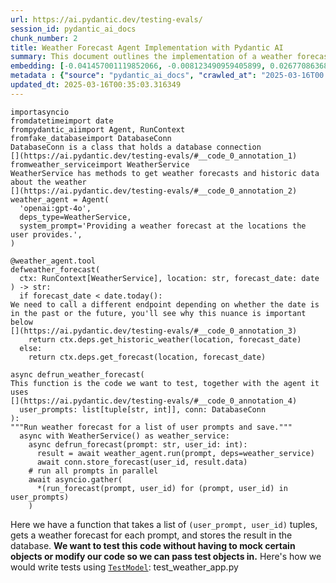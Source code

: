 ```yaml
---
url: https://ai.pydantic.dev/testing-evals/
session_id: pydantic_ai_docs
chunk_number: 2
title: Weather Forecast Agent Implementation with Pydantic AI
summary: This document outlines the implementation of a weather forecast agent using Pydantic AI. It imports necessary classes, establishes a database connection, and defines a weather agent that can provide forecasts and historical data. The 'weather_forecast' function determines whether to fetch historic or future weather data based on the input date.
embedding: [-0.041457001119852066, -0.008123490959405899, 0.02677086368203163, -0.05193358287215233, 0.009169966913759708, -0.0007331243250519037, 0.04708550125360489, 0.015915893018245697, 0.02289239875972271, 0.00867924652993679, 0.022289345040917397, 0.0031689892057329416, -0.0029310192912817, -0.07785307615995407, -0.03587579354643822, 0.0036804024130105972, -0.004936764948070049, 0.03883194178342819, -0.04105496406555176, -0.00028249676688574255, 0.016980106011033058, -0.005460002925246954, 0.006249293684959412, -0.031997330486774445, 0.008608299307525158, 0.0028172077145427465, -0.030885819345712662, 0.07979230582714081, 0.016495298594236374, -0.021390676498413086, 0.026416126638650894, -0.011239269748330116, -0.020823096856474876, -0.0069173830561339855, 0.03710555285215378, -0.0020545218139886856, 0.0067400140687823296, 0.03405480831861496, -0.006982418242841959, 0.026250582188367844, 0.002265886403620243, -0.07392731308937073, 0.015159119851887226, -0.011747726239264011, -0.022230222821235657, 0.042426615953445435, 0.00539792375639081, 0.0558120459318161, 0.044744234532117844, -0.025612054392695427, -0.022537661716341972, 0.01765410788357258, -0.011836410500109196, -0.021402500569820404, 0.007798314560204744, -0.025399211794137955, -0.022478539496660233, 0.021556220948696136, 0.0003624974633567035, -0.012723254971206188, 0.02684181183576584, -0.012841500341892242, -0.018079793080687523, 0.0341494046151638, -0.013539151288568974, -0.014331398531794548, 0.04353812709450722, 0.04013264551758766, -0.020279165357351303, -0.0063734520226716995, 0.028047919273376465, 0.044957078993320465, 0.039044782519340515, -0.035426460206508636, -0.007940209470689297, -0.018079793080687523, 0.048575401306152344, 0.012959746643900871, 0.01262865774333477, -0.04368002340197563, -0.021745413541793823, 0.025753948837518692, -0.04720374941825867, 0.04058197885751724, 0.008738369680941105, -0.05462959036231041, -0.07572465389966965, 0.010553442873060703, -0.009394633583724499, -0.04311244189739227, 0.028710095211863518, 0.052406568080186844, 0.0020648683421313763, 0.04736929386854172, 0.06579200178384781, 0.03561565279960632, -0.023128891363739967, -0.037744078785181046, 0.005637371446937323, -0.0055930293165147305, 0.03268315643072128, -0.026534371078014374, -0.06522441655397415, 0.012474938295781612, 0.036112286150455475, 0.02006632275879383, 0.023247135803103447, 0.008017069660127163, -0.045028023421764374, 0.020042674615979195, -0.06333248317241669, 0.005551643203943968, 0.001131465076468885, 0.0023057942744344473, -0.03225747123360634, 0.01452059205621481, -0.0014980272389948368, -0.06669066846370697, 0.020645728334784508, -0.03280140087008476, -0.017736880108714104, 0.010246003977954388, 0.016034139320254326, 0.005900468677282333, 0.008927562274038792, 0.003689270932227373, -0.022395767271518707, -0.05609583854675293, -0.010198705829679966, -0.0018180301412940025, 0.03206827864050865, -0.0013472638092935085, 0.03360547497868538, 0.013243536464869976, -0.03559200465679169, 0.008667421527206898, -0.05051463097333908, 0.01206699013710022, -0.009353247471153736, 0.05775127932429314, -0.0010767764179036021, -0.004120868165045977, 0.008413192816078663, 0.004165210761129856, -0.032328419387340546, -0.015265541151165962, -0.04436584934592247, 0.03083852119743824, -0.015714874491095543, 0.018966635689139366, 0.03138245269656181, 0.006379364524036646, -0.021568045020103455, 0.013267185539007187, 0.012132025323808193, 0.005971415899693966, 0.00639710109680891, 0.02159169502556324, -0.004271631594747305, -0.0691501796245575, -0.037862326949834824, -0.011316129006445408, -0.0275749359279871, -0.017784178256988525, -0.01596319116652012, -0.019368672743439674, -0.030885819345712662, -0.014307749457657337, -0.0694812685251236, -0.03358182683587074, -0.017334843054413795, -0.009164053946733475, -0.005474783480167389, 0.01431957446038723, 0.030531082302331924, -0.01130430493503809, 0.012474938295781612, -0.020988641306757927, -0.010044986382126808, -0.06011619791388512, -0.030696626752614975, 0.005489564035087824, -0.010854970663785934, -0.009731634519994259, -0.03942317143082619, -0.004880597814917564, 0.03426765277981758, 0.029845256358385086, -0.027882374823093414, 0.022573135793209076, 0.023944787681102753, 0.019829832017421722, 0.044507741928100586, 0.0033345334231853485, -0.03270680457353592, -0.04706185311079025, 0.0334872268140316, 0.02254948578774929, 0.04576114937663078, 0.03176083788275719, 0.0004264241433702409, 0.033061541616916656, 0.0101218456402421, -0.026676267385482788, 0.05108221247792244, -0.051555197685956955, -0.00868515856564045, -0.0008247648947872221, -0.06342708319425583, 0.019888954237103462, 0.04119686037302017, -0.038879238069057465, 0.02249036356806755, -0.009719809517264366, -0.016258805990219116, -0.011197883635759354, -0.07312323898077011, -0.007957946509122849, -0.03254126012325287, 0.05543366074562073, -0.007142050191760063, 0.026865459978580475, 0.021225132048130035, -0.04382191598415375, -0.0049811070784926414, -0.010529793798923492, 0.014828030951321125, -0.03618323430418968, 0.007325331214815378, 0.01440234575420618, -0.010246003977954388, -0.030294589698314667, -0.017997020855545998, 0.003751350101083517, 0.04391651228070259, -0.032896000891923904, 0.019155830144882202, -0.03485887870192528, -0.019995374605059624, -0.005850214045494795, -0.008549176156520844, 0.0376494824886322, 0.00039686268428340554, -0.006657242309302092, 0.03072027489542961, 0.03828801214694977, 0.003426173934713006, -0.037176501005887985, 0.0691501796245575, 0.04046373441815376, 0.05396741256117821, -0.05306874215602875, -0.0030226598028093576, -0.029443219304084778, -0.02892293781042099, -0.011818674392998219, -0.006261118687689304, 0.022194748744368553, -0.02525731548666954, 0.008531439118087292, -0.03623053431510925, 0.003041874850168824, -0.03254126012325287, 0.05325793847441673, 0.02497352659702301, -0.034764282405376434, 0.04266310855746269, -0.04602129012346268, -0.0033345334231853485, -0.021000465378165245, 0.026179634034633636, 0.04840985685586929, 0.01838723197579384, -0.039375871419906616, -0.029017534106969833, 0.008448666892945766, -0.00503136171028018, 0.0275749359279871, 0.006379364524036646, 0.004035139922052622, -0.016980106011033058, -0.03495347872376442, -0.007082927040755749, 0.0034646037966012955, 0.02513907104730606, 0.021579870954155922, -0.029466869309544563, -0.00870880763977766, -0.015099996700882912, 0.016022315248847008, -0.029183078557252884, -0.0036419725511223078, 0.00556938024237752, -0.014733434654772282, 0.02361369878053665, -0.021296080201864243, 0.004144517704844475, 0.006657242309302092, 0.005019536707550287, -0.012226622551679611, 0.01397666148841381, -0.006184258498251438, -0.008413192816078663, -0.00016942415095400065, -0.0049042473547160625, 0.005510257091373205, 0.025068122893571854, -0.012451289221644402, 0.00941237062215805, -0.012522237375378609, -0.039943452924489975, 0.08532621711492538, 0.007455401588231325, -0.007549998350441456, 0.031216908246278763, -0.011008690111339092, 0.02361369878053665, -0.027196548879146576, 0.025493808090686798, -0.012900623492896557, -0.07052183151245117, -0.0030714361928403378, 0.026085037738084793, 0.010535706765949726, -0.018741969019174576, -0.013633747585117817, 0.008921650238335133, -0.016530770808458328, -0.022005554288625717, 0.013858415186405182, -0.03720014914870262, -0.022916048765182495, -0.011008690111339092, 0.02379106730222702, 0.035662952810525894, 0.015750348567962646, -0.0008949734037742019, -0.03559200465679169, 0.011398901231586933, 0.05812966823577881, -0.04838620871305466, 0.012675956822931767, -0.03866639733314514, -0.03833530843257904, 0.009294125251471996, 0.023270785808563232, 0.052453864365816116, -0.00015353485650848597, 0.030247291550040245, 0.0379805713891983, 0.01434322353452444, 0.025328263640403748, 0.020763972774147987, 0.022963346913456917, -0.023885663598775864, -0.024547841399908066, -0.03466968610882759, 0.05609583854675293, -0.029845256358385086, 0.02136702835559845, -0.010074547491967678, -0.0016480516642332077, -0.0003227742563467473, -0.0014692049007862806, -0.007768752984702587, 0.006308416835963726, -0.012888799421489239, 0.02018456906080246, -0.050372738391160965, 0.0016347490018233657, -0.001918539172038436, -0.005442265886813402, -0.0347406342625618, 0.00043307547457516193, -0.013964836485683918, -0.013586449436843395, -0.0015711919404566288, 0.018682846799492836, 0.04105496406555176, 0.05500797554850578, 0.04228471964597702, -0.0209058690816164, -0.0037956922315061092, -0.01293609756976366, 0.027433039620518684, 0.03821706399321556, -0.026534371078014374, -0.006213820073753595, -0.0033759193029254675, -0.03637242689728737, 0.08802221715450287, -0.10206983238458633, -0.016566244885325432, -0.024949876591563225, -0.005173256620764732, 0.027243847027420998, -0.006621768232434988, 0.042261071503162384, 0.05756208673119545, 0.01167086698114872, -0.02340085618197918, -0.012191148474812508, -0.040558330714702606, 0.04025089368224144, 0.005288546439260244, 0.02733844332396984, 0.017169298604130745, 0.004310061689466238, 0.0013147462159395218, -0.038808293640613556, 0.028260761871933937, -0.037247445434331894, 0.02599044144153595, -0.00016951652651187032, -0.008028893731534481, -0.009820318780839443, -0.007620946038514376, 0.01765410788357258, 0.01573852449655533, 0.05666341632604599, -0.05812966823577881, -0.06877179443836212, 0.027598584070801735, -0.013148940168321133, -0.033747367560863495, 0.02908848226070404, 0.05013624578714371, -0.024878930300474167, 0.029230376705527306, -0.045571956783533096, -0.03935222327709198, -0.03478793427348137, 0.003984885755926371, 0.04734564200043678, -0.0009962214389815927, 0.0014418604550883174, 0.02068120241165161, 0.022573135793209076, 0.011765463277697563, 0.002128425519913435, 0.023412680253386497, -0.040794823318719864, 0.004800782073289156, 0.06792042404413223, -0.005587116815149784, -0.01169451605528593, -0.007934297434985638, -0.014650662429630756, -0.00452290428802371, -0.0010730811627581716, 0.012439465150237083, -0.021556220948696136, -0.03265950828790665, -0.016613543033599854, -0.003831166075542569, -0.019262250512838364, 0.03291964903473854, -0.007136137690395117, 0.06475143134593964, 0.025162719190120697, 0.017287544906139374, 0.02340085618197918, -0.03781502693891525, -0.007425840012729168, -0.00512891449034214, 0.04003804922103882, 0.044673286378383636, 0.043940164148807526, -0.00479486957192421, 0.004978151060640812, 0.03483523055911064, 0.0061369603499770164, 0.04155159741640091, 0.013042518869042397, -0.0389028899371624, -0.02965606190264225, 0.0008454579510726035, 0.04235566779971123, -0.020279165357351303, -0.02745668962597847, 0.04604493826627731, -0.012522237375378609, 0.026652617380023003, 0.0328250527381897, -0.036396075040102005, 0.03393656387925148, 0.011576269753277302, -0.021177833899855614, -0.01731119491159916, 0.02069302648305893, 0.01861189864575863, 0.03682176023721695, 0.002913282485678792, -0.011458024382591248, 0.03552105650305748, 0.006045319605618715, 0.012463114224374294, 0.038879238069057465, 0.038477204740047455, -0.007680068723857403, -0.02006632275879383, 0.00040203594835475087, -0.006669066846370697, 0.0641365572810173, -0.011150584556162357, -0.001968793570995331, -0.013089817017316818, -0.011960568837821484, 0.038193412125110626, 0.021177833899855614, -0.04396381229162216, 0.027551285922527313, -0.02293969690799713, 0.012143850326538086, -0.011097374372184277, -0.0167436134070158, 0.004984063096344471, 0.0401562936604023, -0.0037070077378302813, 0.018741969019174576, -0.04058197885751724, 0.0004345535417087376, -0.04720374941825867, 0.027669532224535942, 0.000736080517526716, -0.0006189431878738105, 0.00014808446576353163, -0.02447689324617386, 0.024287700653076172, -0.006207908038049936, -0.009944477118551731, 0.02368464693427086, 0.0263215284794569, 0.009347335435450077, -0.027362093329429626, 0.02452419139444828, 0.0003107649099547416, -0.0032694980036467314, -0.005983240902423859, -0.0234481543302536, 0.015111821703612804, 0.0016510079149156809, -0.02124878205358982, -0.031547997146844864, -0.011422550305724144, 0.033794667571783066, 0.007218909915536642, 0.02126060612499714, -0.010417460463941097, -0.007845613174140453, 0.053636323660612106, -0.025966791436076164, 0.0019865306094288826, -0.017263896763324738, 0.042095527052879333, 0.0035355512518435717, -0.001834288937970996, -0.03623053431510925, 0.023199837654829025, -0.0325649119913578, -0.005950722843408585, 0.002913282485678792, 0.023211663588881493, 0.0010819496819749475, 0.010364250279963017, 0.05051463097333908, 0.04521721974015236, -0.01491080317646265, -0.02655802108347416, 0.04003804922103882, -0.012321218848228455, 0.00385481514967978, -0.06323789060115814, -0.009323686361312866, 0.023353558033704758, -0.03325073793530464, 0.014993575401604176, -0.049805156886577606, -0.035828497260808945, 0.032210174947977066, 0.011523059569299221, -0.014461468905210495, 0.008235824294388294, 0.03027094155550003, -0.013397255912423134, 0.016838211566209793, 0.000952618254814297, -0.005805871915072203, 0.0010745592880994081, -0.026747213676571846, 0.001834288937970996, -0.014946277253329754, -0.015572980046272278, 0.003668577875941992, -0.009110843762755394, 0.01815073937177658, 0.0055930293165147305, 0.021106885746121407, -0.04044008627533913, 0.029277674853801727, 0.007325331214815378, -0.0015179812908172607, -0.022395767271518707, 0.001985052367672324, 0.016329754143953323, -0.00010974694305332378, 0.023211663588881493, 0.03589944541454315, -0.05992700532078743, -0.0484808050096035, -0.013964836485683918, -0.03951776772737503, -0.016246981918811798, -0.021106885746121407, -0.006048276089131832, 0.017902424558997154, -0.020314639434218407, 0.01203151699155569, 0.05254846066236496, -0.019664287567138672, -0.01876561902463436, 0.008933475241065025, 0.02301064506173134, 0.0017367361579090357, 0.009311861358582973, -0.03400751203298569, -0.02256130985915661, 0.011759551241993904, -0.027314795181155205, 0.037625834345817566, -0.046092238277196884, -0.003627191763371229, 0.013196238316595554, 0.013515502214431763, -0.029632413759827614, -0.010423372499644756, 0.011795025318861008, 0.009323686361312866, -0.02537556178867817, -0.04436584934592247, -0.0026043651159852743, 0.02340085618197918, -0.001834288937970996, 0.017323018983006477, 0.004777132999151945, 0.010577092878520489, -0.026416126638650894, 0.0073312437161803246, 0.03161894530057907, -0.0017677756259217858, -0.024878930300474167, -0.04017994552850723, 0.017713230103254318, 0.0436563715338707, 0.009932652115821838, -0.004386921413242817, -0.004617501050233841, -0.01077219843864441, -0.006403013598173857, 0.03987250477075577, -0.037625834345817566, -0.0167436134070158, -0.005989152938127518, -0.012143850326538086, 0.009087194688618183, 0.022360293194651604, -0.006988330744206905, 0.028899289667606354, 0.039210326969623566, -0.004310061689466238, -0.05756208673119545, -0.00794612243771553, 0.014224977232515812, 0.022088326513767242, 0.0030803047120571136, 0.017110176384449005, 0.0162824559956789, -0.04895378649234772, -0.0443185493350029, 0.031216908246278763, -0.028710095211863518, -0.0011809805873781443, -0.04573750123381615, 0.01990077830851078, 0.04143334925174713, -0.013172589242458344, 0.01152897160500288, 0.012415816076099873, -0.030081747099757195, 0.033960212022066116, -0.010169143788516521, -0.01167086698114872, 0.0018372450722381473, 0.04734564200043678, -0.008164877071976662, 0.037342045456171036, -0.009294125251471996, 0.025777598842978477, 0.016093261539936066, -0.030483784154057503, -0.014201328158378601, 0.00953061692416668, 0.03005809895694256, 0.0002921042323578149, -0.015821296721696854, -0.008265385404229164, 0.003476428333669901, 0.020763972774147987, 0.020894043147563934, -0.04308879375457764, -0.027078302577137947, 0.01521824300289154, -0.0350717231631279, 0.0008757584146223962, -0.04779497906565666, -0.019144006073474884, 0.002753650536760688, 0.00656855758279562, -0.010689426213502884, -0.022785978391766548, -0.04126780480146408, 0.01927407644689083, -0.003644928801804781, 0.005081615876406431, -0.00763868261128664, -0.06229192018508911, -0.0006000977591611445, 0.027149250730872154, 0.007786490023136139, -0.034244000911712646, 0.0010183925041928887, -0.03488253057003021, 0.0395650640130043, -0.011913270689547062, -0.013870240189135075, -0.02587219513952732, -0.02396843582391739, 0.019238602370023727, -0.00989717897027731, -0.00646804878488183, -0.0025999308563768864, -0.0048658172599971294, -0.02260860987007618, 0.006225644610822201, 0.003996710292994976, -0.012025604024529457, 0.019309548661112785, 0.05368362367153168, -0.048622697591781616, -0.0019569690339267254, -0.039210326969623566, 0.007218909915536642, -0.019155830144882202, -0.019368672743439674, 0.004573158919811249, 0.0034084368962794542, -0.0005701667978428304, 0.026936408132314682, -0.07411650568246841, 0.044176653027534485, -0.015773998573422432, -0.016649017110466957, 0.014839855954051018, 0.001562323421239853, -0.04528816416859627, -0.01787877455353737, 0.03928127512335777, -0.00955426599830389, -0.008773842826485634, -0.004570202436298132, -0.022596783936023712, -0.01955786533653736, 0.006077837198972702, 0.01611691154539585, 0.010931829921901226, -0.022762328386306763, -0.00015473579696845263, 0.05377821996808052, 0.02830806002020836, 0.021733589470386505, 0.00018531344539951533, 0.021378852427005768, -0.01910853199660778, -0.019238602370023727, 0.02525731548666954, -0.02368464693427086, -0.009518791921436787, 0.022514011710882187, -0.035402812063694, -0.05089301988482475, -0.032328419387340546, -0.03258856013417244, -0.0033581824973225594, 0.02688910998404026, 0.04900108650326729, -0.0068168737925589085, 0.000977006391622126, -0.08594109117984772, -0.024311348795890808, -0.01702740415930748, -0.017240246757864952, -0.023471804335713387, -0.012297569774091244, -0.03899748623371124, -0.00506092282012105, -0.007910648360848427, 0.010760373435914516, 0.016719965264201164, 0.0065508210100233555, -0.05146060138940811, -0.04278135299682617, 0.029845256358385086, -0.014224977232515812, 0.012687780894339085, 0.025517458096146584, 0.03589944541454315, -0.01062439102679491, -0.02114235982298851, -0.0052175987511873245, -0.054818782955408096, 0.028781043365597725, -0.029183078557252884, -0.016034139320254326, -0.011594006791710854, 0.010931829921901226, 0.015998665243387222, -0.021225132048130035, -0.04008534923195839, -0.041291456669569016, 0.010180968791246414, -0.011777288280427456, -0.0628122016787529, 0.05202817916870117, 0.0020057454239577055, 0.05756208673119545, 0.002806861186400056, -0.024595139548182487, 0.016601718962192535, 0.010872706770896912, 0.01437869668006897, 0.0033611387480050325, 0.024571489542722702, 0.0009984384523704648, -0.0060128020122647285, -0.016932807862758636, -0.0350717231631279, -0.011996042914688587, 0.03405480831861496, 0.008070279844105244, 0.0022422370966523886, 0.006982418242841959, 0.017973370850086212, 0.03767313063144684, -0.04488613083958626, 0.0004245765449013561, -0.030081747099757195, 0.04831526055932045, 0.0052796779200434685, -0.0060128020122647285, 0.005214642733335495, -0.03265950828790665, -0.03327438607811928, 0.0159513670951128, 0.01040563639253378, 0.03138245269656181, -0.0062433816492557526, 0.0030064010061323643, -0.013007044792175293, 0.013917538337409496, 0.011800937354564667, -0.01927407644689083, 0.007626858074218035, 0.0057378807105124, -0.0017707317601889372, -0.013456379063427448, -0.00907536968588829, 0.010033161379396915, 0.060967568308115005, 0.006663154345005751, 0.024204928427934647, 0.03679811209440231, -0.026960056275129318, 0.02282145246863365, -0.008726544678211212, -0.02852090261876583, -0.00375726236961782, -0.011741814203560352, -0.0019421882461756468, 0.006527171470224857, 0.001052388222888112, -0.0020308727398514748, -0.026628969237208366, 0.023696471005678177, -0.01758315972983837, 0.007816051132977009, 0.01316076423972845, 0.006403013598173857, 0.023483628407120705, 0.015454734675586224, -0.023921137675642967, 0.019191304221749306, -0.020669376477599144, -0.0010250437771901488, -0.021331554278731346, -0.03545010834932327, 0.0015268496936187148, -0.003213331336155534, 0.02785872481763363, -0.0010834276909008622, -0.041859034448862076, -0.006958769168704748, -0.0009341423283331096, -0.021189657971262932, 0.042308371514081955, -0.013113466091454029, -0.0035414635203778744, 0.004984063096344471, 0.015159119851887226, 0.026699915528297424, 0.0006340934196487069, 0.00989717897027731, -0.012226622551679611, 0.02830806002020836, -0.02176906354725361, -0.027243847027420998, -0.02513907104730606, 0.00922317709773779, 0.003845946630463004, 0.04219012334942818, -0.007437665015459061, 0.00902215950191021, -0.008756105788052082, -0.02277415245771408, 0.03372371941804886, -0.02075214870274067, 0.020763972774147987, -0.012806027196347713, 0.012640482746064663, -0.0034646037966012955, -0.004126780666410923, -0.014414170756936073, -0.0013502199435606599, 0.0076445951126515865, 0.004330754745751619, 0.025801246985793114, -0.052170075476169586, 0.019888954237103462, -0.02908848226070404, -0.009743459522724152, -0.014165854081511497, 0.03138245269656181, -0.027598584070801735, 0.04966326430439949, -0.033676423132419586, -0.0037454378325492144, -0.03589944541454315, -0.030814871191978455, -0.0015844946028664708, 0.03715284913778305, 0.008797491900622845, -0.0015815384685993195, 0.03254126012325287, -0.030696626752614975, -0.012486763298511505, 0.006071925163269043, 0.006426662672311068, -0.02153257094323635, -0.030199993401765823, 0.025943143293261528, 0.026936408132314682, 0.0025511544663459063, 0.016873683780431747, 0.05732559412717819, 0.014780732803046703, -0.007348980288952589, -0.01397666148841381, 0.0010183925041928887, -0.010553442873060703, 0.04611588642001152, 0.04285230115056038, -0.0012393645010888577, 0.043041493743658066, 0.010311039164662361, -0.007000155281275511, 0.0034734723158180714, -0.022194748744368553, 0.00798159558326006, 0.021497098729014397, -0.005312195513397455, 0.0034350422210991383, 0.030862171202898026, -0.03483523055911064, 0.037460289895534515, 0.03275410458445549, -0.019971726462244987, 0.011517147533595562, -0.008111665956676006, 0.012853325344622135, 0.008868440054357052, 0.014201328158378601, -0.0022747546900063753, -0.029324974864721298, 0.08319778740406036, 0.015762174502015114, -0.04696725681424141, -0.020539306104183197, 0.016093261539936066, -0.01668449118733406, -0.014272275380790234, 0.02074032463133335, -0.0013428295496851206, -0.008862527087330818, 0.0017810782883316278, -0.041291456669569016, 0.007615033537149429, -0.03951776772737503, -0.023377208039164543, -0.022230222821235657, 0.007053365930914879, -0.0007774665718898177, -0.0059595913626253605, 0.0022200660314410925, 0.02998715080320835, 0.011877796612679958, -0.021154185757040977, 0.032115574926137924, 0.03185543417930603, -0.024216752499341965, 0.025280965492129326, -0.008224000222980976, 0.01861189864575863, 0.024713385850191116, -0.018564600497484207, -0.007555910851806402, -0.0231170654296875, 0.024547841399908066, -0.011659041978418827, -0.014579715207219124, 0.015513856895267963, -0.006284767761826515, -0.013361782766878605, 0.012652307748794556, 0.04807876795530319, 0.049474067986011505, 0.03918667882680893, 0.0016125779366120696, 0.00992674008011818, 0.00020766929083038121, 0.015194592997431755, 0.01692098379135132, -0.027835076674818993, 0.014627013355493546, 0.00408539455384016, 0.004978151060640812, 0.032162874937057495, -0.03161894530057907, 0.009512879885733128, -0.0046234130859375, 0.01556115597486496, -0.008844790980219841, 0.003239936660975218, -0.012451289221644402, -0.02795332297682762, -0.008017069660127163, -0.0016717008547857404, 0.027243847027420998, -0.0031069100368767977, -0.021355202421545982, 0.007851525209844112, -0.005356537643820047, -0.001255623297765851, -0.010583004914224148, 0.013988485559821129, -0.05812966823577881, 0.015809472650289536, -0.035213619470596313, -0.019475093111395836, -0.012711429968476295, 0.020030848681926727, 0.0012334521161392331, 0.012782378122210503, 0.025068122893571854, 0.013598274439573288, -0.017393967136740685, -0.02558840438723564, -0.007437665015459061, 0.04105496406555176, 0.01995990239083767, 0.01916765421628952, -0.009104931727051735, -0.033298034220933914, 0.003712920006364584, 0.009873529896140099, 0.010718987323343754, 0.0006045319605618715, -0.01539561152458191, -0.022537661716341972, 0.021946432068943977, 0.005052054300904274, 0.0005871645989827812, 0.013775642961263657, 0.024264050647616386, 0.020728500559926033, -0.0022821452002972364, -0.049142979085445404, 0.03308519348502159, 0.019250426441431046, -0.043277986347675323, -0.03178448975086212, 0.03812246769666672, -0.0012859237613156438, 0.014898979105055332, -0.011339778080582619, -0.014780732803046703, 0.002778777852654457, -0.037294745445251465, 0.007307594176381826, 0.0010597785003483295, -0.0011100330157205462, -0.01026374101638794, 0.019687935709953308, 0.0031689892057329416, 0.0034084368962794542, -0.013917538337409496, 0.013763818889856339, -0.005161432083696127, -0.0263215284794569, 0.025162719190120697, -0.0006152479909360409, -0.0018934118561446667, 0.007863350212574005, -0.043940164148807526, -0.010878619737923145, -0.06262300908565521, 0.018872039392590523, -0.005253072362393141, 0.012640482746064663, -0.04576114937663078, -0.009838055819272995, -0.01011593360453844, 0.008206263184547424, -0.0008188526262529194, 0.005542774684727192, -0.022407591342926025, 0.010033161379396915, -0.005460002925246954, 0.02063390240073204, 0.06773123145103455, -0.0013280488783493638, 0.002497943816706538, -0.015371962450444698, 0.03287234902381897, -0.026061387732625008, 0.00190967065282166, 0.0055841607972979546, -0.03161894530057907, -0.04216647520661354, -0.032446663826704025, 0.014816206879913807, -0.018730144947767258, 0.0004245765449013561, 0.01820986345410347, -0.004209552891552448, 0.027385741472244263, -0.014142205007374287, -0.004035139922052622, -0.015324664302170277, 0.018138915300369263, 0.052122775465250015, 0.003124646842479706, -0.01861189864575863, -0.008673334494233131, 0.008105753920972347, 0.006609943695366383, -0.05056193098425865, 0.02316436544060707, 0.024110332131385803, 0.016306104138493538, -0.018422706052660942, -0.009294125251471996, 0.013941187411546707, -0.03928127512335777, 0.01584494486451149, -0.0060896617360413074, 0.02126060612499714, 0.005208730231970549, 0.03022364340722561, -0.026226932182908058, -0.005572336260229349, -0.027078302577137947, -0.020610254257917404, 0.002614711644127965, 0.011026427149772644, -0.008442754857242107, -0.019250426441431046, 0.01313711516559124, 0.008052543736994267, 0.013893889263272285, 0.016270630061626434, 0.01167086698114872, -0.017855124548077583, -0.01133386604487896, -0.060352686792612076, 0.011469848453998566, 0.038027871400117874, 0.016980106011033058, 0.03429130092263222, 0.0018254205351695418, 0.002583672059699893, -0.012746904045343399, 0.02852090261876583, -0.006615856196731329, -0.02368464693427086, 0.00021561393805313855, -0.004132692702114582, -0.0481497161090374, 0.023814717307686806, -0.027669532224535942, 0.006113311275839806, 0.005799959413707256, -0.0322338230907917, 0.02379106730222702, 0.022395767271518707, 0.015750348567962646, -0.017488563433289528, 0.013633747585117817, 0.024027559906244278, 0.0012341912370175123, 0.001936275977641344, -0.002913282485678792, -0.006609943695366383, -0.021106885746121407, -0.0016037095338106155, 0.00992674008011818, 0.0049190279096364975, -0.021615343168377876, 0.01804431900382042, 0.0263215284794569, 0.017287544906139374, -0.012652307748794556, 0.007254383526742458, 0.02447689324617386, 0.02023186720907688, -0.004576114937663078, 0.012534061446785927, -0.025399211794137955, -0.005486608017235994, -0.0017589072231203318, 0.01967611163854599, -0.02126060612499714, 0.029017534106969833, -0.009128580801188946, 0.025730300694704056, -0.0009666599216870964, 0.004035139922052622, 0.01342090591788292, 0.008070279844105244, -0.006095574237406254, -0.0028305102605372667, 0.009731634519994259, -0.003019703784957528, -0.012971571646630764, -0.01378746796399355, 0.0053624496795237064, -0.0012231057044118643, 0.013953011482954025, -0.016093261539936066, -0.011576269753277302, 0.006527171470224857, -0.01611691154539585, -0.00375726236961782, -0.004117912147194147, 0.019664287567138672, 0.021118711680173874, -0.002424040110781789, -0.021508922800421715, -0.011812761425971985, 0.016779087483882904, 0.020610254257917404, 0.006875996943563223, -0.022916048765182495, 0.016672667115926743, -0.017157474532723427, -0.005554599221795797, -0.05117680877447128, 0.013480028137564659, -0.03083852119743824, -0.007697805762290955, 0.05396741256117821, 0.005489564035087824, -0.0439874604344368, 0.0020101796835660934, -0.023885663598775864, -0.0022067634854465723, -0.006935120094567537, -0.007839701138436794, 0.030199993401765823, 0.029112132266163826, 0.010393811389803886, -0.005856126546859741, -0.022514011710882187, -0.003390700090676546, -0.028733745217323303, 0.021638993173837662, -0.05193358287215233, -0.04032183811068535, -0.03457508981227875, -0.002623580163344741, 0.009294125251471996, -0.0006348324823193252, 0.03164259344339371, 0.023885663598775864, 0.037010956555604935, 0.03173718973994255, 0.012132025323808193, 0.020196393132209778, -0.0003279475204180926, 0.03769678249955177, -0.031311504542827606, -0.0037602183874696493, 0.00848414096981287, 0.0275749359279871, -0.012273920699954033, 0.009335511364042759, -0.007526349276304245, 0.0188247412443161, -0.005270809400826693, 0.020846744999289513, -0.020610254257917404, 0.0022333688102662563, 0.03840625658631325, 0.0026487072464078665, 0.002800948917865753, 0.004747571423649788, -0.009702073410153389, 0.010748549364507198, 0.007207085378468037, 0.01415403001010418, -0.017997020855545998, 0.010275565087795258, 0.011203795671463013, -0.014485117979347706, -0.005782222840934992, -0.004117912147194147, -0.03325073793530464, -0.007011979818344116, 0.012947921641170979, -0.008058455772697926, 0.027362093329429626, -0.012534061446785927, -0.006805049255490303, 0.000380234356271103, 0.002583672059699893, 0.006444399710744619, 0.001695350045338273, 0.029466869309544563, 0.018245337530970573, 0.006976505741477013, 0.00435735983774066, -0.005140739027410746, -0.01787877455353737, 0.033463578671216965, 0.012344867922365665, 0.030318239703774452, 0.0032517611980438232, -0.021733589470386505, -0.04680171236395836, -0.005383142735809088, 0.014650662429630756, 0.023188013583421707, -0.0411495603621006, -0.016152385622262955, -0.03386561572551727, 0.050940316170454025, 0.01764228194952011, 0.011067813262343407, 0.01155853271484375, 0.03455144166946411, -0.01759498380124569, 0.008052543736994267, -0.04779497906565666, -0.022856924682855606, -0.004567246418446302, 0.010837233625352383, 0.012007866986095905, 0.019013935700058937, -0.015762174502015114, 0.0010878619505092502, 0.033676423132419586, -0.012534061446785927, 0.023885663598775864, -0.017003756016492844, -0.030318239703774452, 0.024382296949625015, 0.009288212284445763, -0.009702073410153389, 0.022904222831130028, 0.04159889370203018, 0.006332065910100937, -0.013184413313865662, -0.0331561416387558, -0.032162874937057495, -0.015241892077028751, -0.015005400404334068, -0.0079756835475564, -0.00798159558326006, -0.009169966913759708, 0.012380341999232769, -0.010683514177799225, 0.005134826526045799, 9.986232907976955e-05, 0.016873683780431747, -0.012250271625816822, -0.0029502343386411667, -0.05368362367153168, -0.040108997374773026, 0.017618633806705475, 0.03370007127523422, 0.015371962450444698, 0.0009999165777117014, -0.011759551241993904, -0.007189348340034485, 0.00905172061175108, 0.0013376562856137753, 0.00890391319990158, 0.014816206879913807, -0.025280965492129326, -0.012043341062963009, -0.006793224718421698, -0.04053468257188797, -0.011268830858170986, -0.021958256140351295, 0.03038918599486351, 0.0005420834058895707, 0.0101218456402421, -0.0043603163212537766, 0.0011107720201835036, 0.00944193173199892, -0.014721609652042389, 0.016885509714484215, -0.00795203447341919, 0.034764282405376434, 0.00593298627063632, 0.02226569689810276, 0.007603209000080824, -0.0035503320395946503, -0.026203284040093422, -0.02338903211057186, -0.00549547653645277, 0.012817851267755032, -0.020421059802174568, 0.017441265285015106, -0.010677601210772991, 0.023767419159412384, 0.030247291550040245, -0.06844070553779602, 0.0334872268140316, -0.007857437245547771, -0.004599764011800289, 0.02627423033118248, -0.00907536968588829, 0.025943143293261528, 0.026865459978580475, -0.025280965492129326, 0.027196548879146576, -0.027362093329429626, 0.02717289887368679, -0.004392833914607763, -0.003364094765856862, 0.014260451309382915, 0.005696494597941637, 0.017914248630404472, 8.52663506520912e-05, 4.7044301027199253e-05, 0.012368516996502876, -0.004224333446472883, -0.00781013909727335, 0.01793789677321911, 0.014981751330196857, 0.025612054392695427, -0.013586449436843395, 0.04476788267493248, -0.012581359595060349, -0.015182768926024437, 0.018470004200935364, 0.0028393787797540426, -0.0016510079149156809, -0.04708550125360489, -0.003198550548404455, -0.019546041265130043, 0.005433397367596626, -0.014638837426900864, 0.04044008627533913, -0.015123645775020123, -0.03930492326617241, -0.03715284913778305, -0.018812917172908783, -0.018067967146635056, 0.0028718963731080294, 0.05850805342197418, -0.04760578274726868, -0.02513907104730606, -0.015608454123139381, -0.0036833586636930704, 0.07142049819231033, -0.010606653988361359, 0.017547685652971268, 0.004576114937663078, -0.004966326057910919, -0.009802581742405891, 0.028379006311297417, -0.034598737955093384, 0.026936408132314682, -0.014142205007374287, -0.025635702535510063, 0.0008890610770322382, -0.012321218848228455, 0.009820318780839443, -0.00415634224191308, 0.02000720053911209, 0.010393811389803886, -0.00496337004005909, -0.04053468257188797, -0.02542285993695259, -0.006994242779910564, -0.03410210832953453, -0.05027814209461212, 0.00851370207965374, -0.02345997840166092, 0.023944787681102753, 0.014969926327466965, 0.017902424558997154, -0.029466869309544563, -0.027385741472244263, -0.018647372722625732, -0.005338800605386496]
metadata : {"source": "pydantic_ai_docs", "crawled_at": "2025-03-16T00:35:03.314821", "url_path": "/testing-evals/", "chunk_size": 2191}
updated_dt: 2025-03-16T00:35:03.316349
---
```

```
importasyncio
fromdatetimeimport date
frompydantic_aiimport Agent, RunContext
fromfake_databaseimport DatabaseConn 
DatabaseConn is a class that holds a database connection
[](https://ai.pydantic.dev/testing-evals/#__code_0_annotation_1)
fromweather_serviceimport WeatherService 
WeatherService has methods to get weather forecasts and historic data about the weather
[](https://ai.pydantic.dev/testing-evals/#__code_0_annotation_2)
weather_agent = Agent(
  'openai:gpt-4o',
  deps_type=WeatherService,
  system_prompt='Providing a weather forecast at the locations the user provides.',
)

@weather_agent.tool
defweather_forecast(
  ctx: RunContext[WeatherService], location: str, forecast_date: date
) -> str:
  if forecast_date < date.today(): 
We need to call a different endpoint depending on whether the date is in the past or the future, you'll see why this nuance is important below
[](https://ai.pydantic.dev/testing-evals/#__code_0_annotation_3)
    return ctx.deps.get_historic_weather(location, forecast_date)
  else:
    return ctx.deps.get_forecast(location, forecast_date)

async defrun_weather_forecast( 
This function is the code we want to test, together with the agent it uses
[](https://ai.pydantic.dev/testing-evals/#__code_0_annotation_4)
  user_prompts: list[tuple[str, int]], conn: DatabaseConn
):
"""Run weather forecast for a list of user prompts and save."""
  async with WeatherService() as weather_service:
    async defrun_forecast(prompt: str, user_id: int):
      result = await weather_agent.run(prompt, deps=weather_service)
      await conn.store_forecast(user_id, result.data)
    # run all prompts in parallel
    await asyncio.gather(
      *(run_forecast(prompt, user_id) for (prompt, user_id) in user_prompts)
    )

```

Here we have a function that takes a list of `(user_prompt, user_id)` tuples, gets a weather forecast for each prompt, and stores the result in the database.
**We want to test this code without having to mock certain objects or modify our code so we can pass test objects in.**
Here's how we would write tests using [`TestModel`](https://ai.pydantic.dev/api/models/test/#pydantic_ai.models.test.TestModel):
test_weather_app.py
